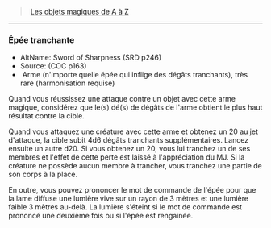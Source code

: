 ﻿---
!MagicItem
Type: Arme (n'importe quelle épée qui inflige des dégâts tranchants)
Rarity: très rare
Attunement: harmonisation requise
Id: magicitems_az_hd.md#Épée-tranchante
ParentLink: magicitems_az_hd.md#les-objets-magiques-de-a-à-z
Name: Épée tranchante
ParentName: Les objets magiques de A à Z
NameLevel: 3
AltName: Sword of Sharpness (SRD p246)
Source: (COC p163)
Attributes: {}
AttributesDictionary: >+
  {}

---
> [Les objets magiques de A à Z](hd_magicitems_az_les_objets_magiques_de_a_a_z.md)

---

### Épée tranchante

- AltName: Sword of Sharpness (SRD p246)
- Source: (COC p163)
-  Arme (n'importe quelle épée qui inflige des dégâts tranchants), très rare (harmonisation requise)

Quand vous réussissez une attaque contre un objet avec cette arme magique, considérez que le(s) dé(s) de dégâts de l'arme obtient le plus haut résultat contre la cible.

Quand vous attaquez une créature avec cette arme et obtenez un 20 au jet d'attaque, la cible subit 4d6 dégâts tranchants supplémentaires. Lancez ensuite un autre d20. Si vous obtenez un 20, vous lui tranchez un de ses membres et l'effet de cette perte est laissé à l'appréciation du MJ. Si la créature ne possède aucun membre à trancher, vous tranchez une partie de son corps à la place.

En outre, vous pouvez prononcer le mot de commande de l'épée pour que la lame diffuse une lumière vive sur un rayon de 3 mètres et une lumière faible 3 mètres au-delà. La lumière s'éteint si le mot de commande est prononcé une deuxième fois ou si l'épée est rengainée.

